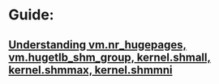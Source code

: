 # Guide:
## [Understanding vm.nr_hugepages, vm.hugetlb_shm_group, kernel.shmall, kernel.shmmax, kernel.shmmni](https://harvarinder.blogspot.com/2019/12/understanding-vmnrhugepages.html)
